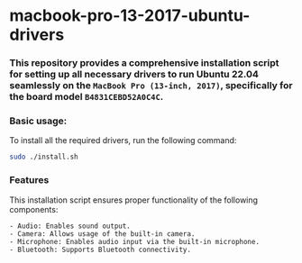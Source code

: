 # macbook-pro-13-2017-ubuntu-drivers

### This repository provides a comprehensive installation script for setting up all necessary drivers to run Ubuntu 22.04 seamlessly on the `MacBook Pro (13-inch, 2017)`, specifically for the board model `B4831CEBD52A0C4C`.

### Basic usage:

To install all the required drivers, run the following command:
```bash
sudo ./install.sh
```

### Features

This installation script ensures proper functionality of the following components:

    - Audio: Enables sound output.
    - Camera: Allows usage of the built-in camera.
    - Microphone: Enables audio input via the built-in microphone.
    - Bluetooth: Supports Bluetooth connectivity.
